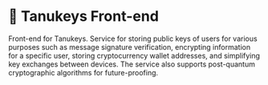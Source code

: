 # 🐻 Tanukeys Front-end

Front-end for Tanukeys. Service for storing public keys of users for various purposes such as message signature verification, encrypting information for a specific user, storing cryptocurrency wallet addresses, and simplifying key exchanges between devices. The service also supports post-quantum cryptographic algorithms for future-proofing. 